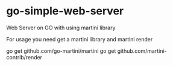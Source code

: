 # go-simple-web-server
Web Server on GO with using martini library

For usage you need get a martini library and martini render

go get github.com/go-martini/martini
go get github.com/martini-contrib/render
